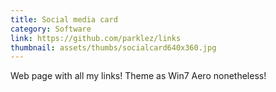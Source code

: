 ```yaml
---
title: Social media card
category: Software
link: https://github.com/parklez/links
thumbnail: assets/thumbs/socialcard640x360.jpg
---
```

Web page with all my links! Theme as Win7 Aero nonetheless!